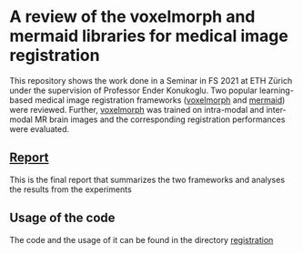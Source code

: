 # A review of the voxelmorph and mermaid libraries for medical image registration

This repository shows the work done in a Seminar in FS 2021 at ETH Zürich under the supervision of Professor Ender Konukoglu.
Two popular learning-based medical image registration frameworks ([voxelmorph](https://github.com/voxelmorph/voxelmorph)
and [mermaid](https://github.com/uncbiag/registration)) were reviewed. Further, [voxelmorph](https://github.com/voxelmorph/voxelmorph)
was trained on intra-modal and inter-modal MR brain images and the corresponding registration performances were evaluated.

## [Report](report.pdf)

This is the final report that summarizes the two frameworks and analyses the results from the experiments

## Usage of the code

The code and the usage of it can be found in the directory [registration](registration/README.md)
